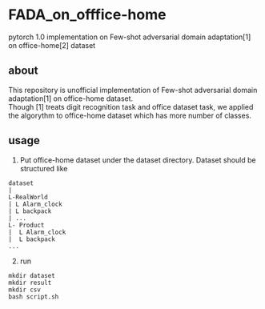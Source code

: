 # FADA_on_offfice-home
pytorch 1.0 implementation on Few-shot adversarial domain adaptation[1] on office-home[2] dataset

## about
This repository is unofficial implementation of Few-shot adversarial domain adaptation[1] on office-home dataset.   
Though [1] treats digit recognition task and office dataset task, we applied the algorythm to office-home dataset which has more number of classes.  

## usage
1. Put office-home dataset under the dataset directory. Dataset should be structured like
```
dataset  
|  
L-RealWorld  
| L Alarm_clock    
| L backpack  
| ...  
L- Product    
|  L Alarm_clock  
|  L backpack  
...   
```
2. run   
```
mkdir dataset
mkdir result
mkdir csv
bash script.sh

```
